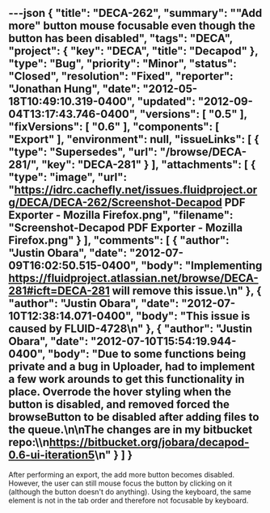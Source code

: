 ---json
{
  "title": "DECA-262",
  "summary": "\"Add more\" button mouse focusable even though the button has been disabled",
  "tags": "DECA",
  "project": {
    "key": "DECA",
    "title": "Decapod"
  },
  "type": "Bug",
  "priority": "Minor",
  "status": "Closed",
  "resolution": "Fixed",
  "reporter": "Jonathan Hung",
  "date": "2012-05-18T10:49:10.319-0400",
  "updated": "2012-09-04T13:17:43.746-0400",
  "versions": [
    "0.5"
  ],
  "fixVersions": [
    "0.6"
  ],
  "components": [
    "Export"
  ],
  "environment": null,
  "issueLinks": [
    {
      "type": "Supersedes",
      "url": "/browse/DECA-281/",
      "key": "DECA-281"
    }
  ],
  "attachments": [
    {
      "type": "image",
      "url": "https://idrc.cachefly.net/issues.fluidproject.org/DECA/DECA-262/Screenshot-Decapod PDF Exporter - Mozilla Firefox.png",
      "filename": "Screenshot-Decapod PDF Exporter - Mozilla Firefox.png"
    }
  ],
  "comments": [
    {
      "author": "Justin Obara",
      "date": "2012-07-09T16:02:50.515-0400",
      "body": "Implementing <https://fluidproject.atlassian.net/browse/DECA-281#icft=DECA-281> will remove this issue.\n"
    },
    {
      "author": "Justin Obara",
      "date": "2012-07-10T12:38:14.071-0400",
      "body": "This issue is caused by FLUID-4728\n"
    },
    {
      "author": "Justin Obara",
      "date": "2012-07-10T15:54:19.944-0400",
      "body": "Due to some functions being private and a bug in Uploader, had to implement a few work arounds to get this functionality in place. Overrode the hover styling when the button is disabled, and removed forced the browseButton to be disabled after adding files to the queue.\n\nThe changes are in my bitbucket repo:\\\n<https://bitbucket.org/jobara/decapod-0.6-ui-iteration5>\n"
    }
  ]
}
---
After performing an export, the add more button becomes disabled. However, the user can still mouse focus the button by clicking on it (although the button doesn't do anything). Using the keyboard, the same element is not in the tab order and therefore not focusable by keyboard.

        